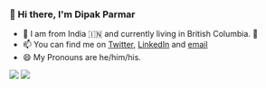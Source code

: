 ### 👋 Hi there, I'm Dipak Parmar 

- 📍 I am from India 🇮🇳 and currently living in British Columbia. 🍁
- 📫 You can find me on [Twitter](https://dipak.to/twitter), [LinkedIn](https://dipak.to/linkedin) and [email](mailto:hello@dipak.tech)
- 😄 My Pronouns are he/him/his.

![](https://dipakparmar.github.io/github-stats/generated/overview.svg)
![](https://dipakparmar.github.io/github-stats/generated/languages.svg)
